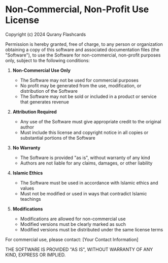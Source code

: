 # Non-Commercial, Non-Profit Use License

Copyright (c) 2024 Qurany Flashcards

Permission is hereby granted, free of charge, to any person or organization obtaining a copy of this software and associated documentation files (the "Software"), to use the Software for non-commercial, non-profit purposes only, subject to the following conditions:

1. **Non-Commercial Use Only**
   - The Software may not be used for commercial purposes
   - No profit may be generated from the use, modification, or distribution of the Software
   - The Software may not be sold or included in a product or service that generates revenue

2. **Attribution Required**
   - Any use of the Software must give appropriate credit to the original author
   - Must include this license and copyright notice in all copies or substantial portions of the Software

3. **No Warranty**
   - The Software is provided "as is", without warranty of any kind
   - Authors are not liable for any claims, damages, or other liability

4. **Islamic Ethics**
   - The Software must be used in accordance with Islamic ethics and values
   - Must not be modified or used in ways that contradict Islamic teachings

5. **Modifications**
   - Modifications are allowed for non-commercial use
   - Modified versions must be clearly marked as such
   - Modified versions must be distributed under the same license terms

For commercial use, please contact: [Your Contact Information]

THE SOFTWARE IS PROVIDED "AS IS", WITHOUT WARRANTY OF ANY KIND, EXPRESS OR IMPLIED. 
